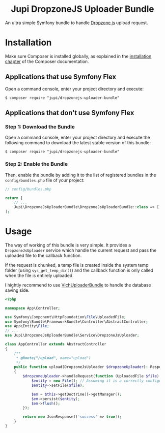 <h1 align="center">Jupi DropzoneJS Uploader Bundle</h1>

An ultra simple Symfony bundle to handle [Dropzone.js](https://github.com/dropzone/dropzone) upload request.

Installation
============

Make sure Composer is installed globally, as explained in the
[installation chapter](https://getcomposer.org/doc/00-intro.md)
of the Composer documentation.

Applications that use Symfony Flex
----------------------------------

Open a command console, enter your project directory and execute:

```console
$ composer require "jupi/dropzonejs-uploader-bundle"
```

Applications that don't use Symfony Flex
----------------------------------------

### Step 1: Download the Bundle

Open a command console, enter your project directory and execute the
following command to download the latest stable version of this bundle:

```console
$ composer require "jupi/dropzonejs-uploader-bundle"
```

### Step 2: Enable the Bundle

Then, enable the bundle by adding it to the list of registered bundles
in the `config/bundles.php` file of your project:

```php
// config/bundles.php

return [
    // ...
    Jupi\DropzoneJsUploaderBundle\DropzoneJsUploaderBundle::class => ['all' => true],
];
```

Usage
=====

The way of working of this bundle is very simple. It provides a `DropzoneJsUploader` service which handle the current request and pass the uploaded file to the callback function.

If the request is chunked, a temp file is created inside the system temp folder (using `sys_get_temp_dir()`) and the callback function is only called when the file is entirely uploaded.

I hightly recommend to use [VichUploaderBundle](https://github.com/dustin10/VichUploaderBundle) to handle the database saving side.

```php
<?php

namespace App\Controller;

use Symfony\Component\HttpFoundation\File\UploadedFile;
use Symfony\Bundle\FrameworkBundle\Controller\AbstractController;
use App\Entity\File;
// ...
use Jupi\DropzoneJsUploaderBundle\Service\DropzoneJsUploader;

class AppController extends AbstractController
{
    /**
     * @Route("/upload", name="upload")
     */
    public function upload(DropzoneJsUploader $dropzoneUploader): Response
    {
        $dropzoneUploader->handleRequest(function (UploadedFile $file) {
            $entity = new File(); // Assuming it is a correctly configured VichUploadable class
            $entity->setFile($file);

            $em = $this->getDoctrine()->getManager();
            $em->persist($entity);
            $em->flush();
        });

        return new JsonResponse(['success' => true]);
    }
}
```
